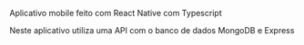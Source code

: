 <p> Aplicativo mobile feito com React Native com Typescript </p>
<p> Neste aplicativo utiliza uma API com o banco de dados MongoDB e Express </p>